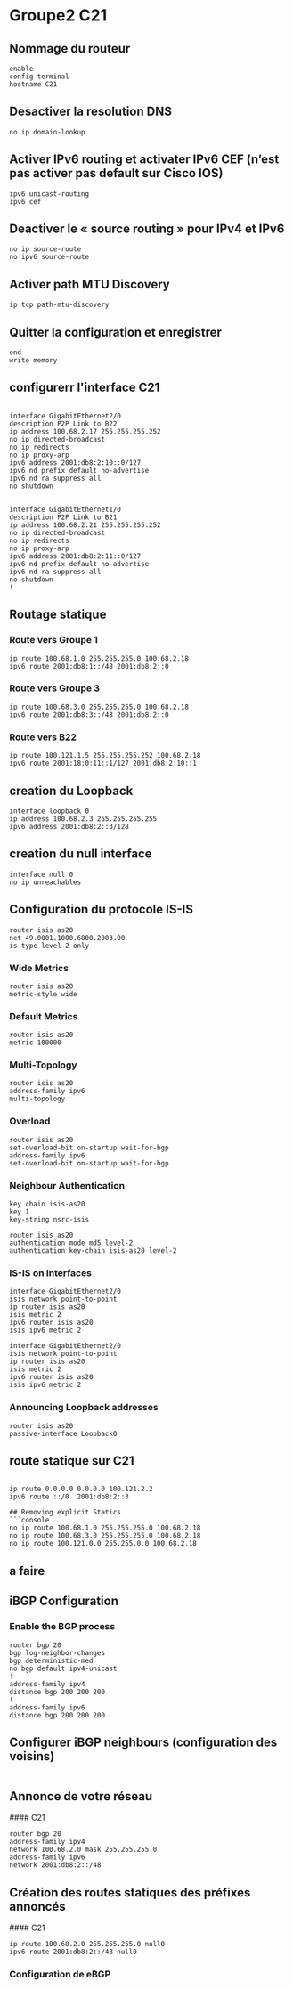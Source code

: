 # Groupe2 C21

## Nommage du routeur
```console
enable
config terminal
hostname C21
```

## Desactiver la resolution DNS
```console
no ip domain-lookup
```

## Activer IPv6 routing et activater IPv6 CEF (n’est pas activer pas default sur Cisco IOS)
```console
ipv6 unicast-routing
ipv6 cef
```

## Deactiver le « source routing » pour IPv4 et IPv6
```console
no ip source-route
no ipv6 source-route
```

## Activer path MTU Discovery
```console
ip tcp path-mtu-discovery
```
## Quitter la configuration et enregistrer
```console
end
write memory
```

## configurerr l'interface C21
```console

interface GigabitEthernet2/0
description P2P Link to B22
ip address 100.68.2.17 255.255.255.252
no ip directed-broadcast
no ip redirects
no ip proxy-arp
ipv6 address 2001:db8:2:10::0/127
ipv6 nd prefix default no-advertise
ipv6 nd ra suppress all
no shutdown


interface GigabitEthernet1/0
description P2P Link to B21
ip address 100.68.2.21 255.255.255.252
no ip directed-broadcast
no ip redirects
no ip proxy-arp
ipv6 address 2001:db8:2:11::0/127
ipv6 nd prefix default no-advertise
ipv6 nd ra suppress all
no shutdown
!
```

## Routage statique
### Route vers Groupe 1
```console
ip route 100.68.1.0 255.255.255.0 100.68.2.18
ipv6 route 2001:db8:1::/48 2001:db8:2::0
```

### Route vers Groupe 3
```console
ip route 100.68.3.0 255.255.255.0 100.68.2.18
ipv6 route 2001:db8:3::/48 2001:db8:2::0
```
### Route vers B22
```console
ip route 100.121.1.5 255.255.255.252 100.68.2.18 
ipv6 route 2001:18:0:11::1/127 2001:db8:2:10::1
```

## creation du Loopback 
```console
interface loopback 0
ip address 100.68.2.3 255.255.255.255
ipv6 address 2001:db8:2::3/128
```

## creation du null interface 
```console
interface null 0
no ip unreachables
```

## Configuration du protocole IS-IS
```console
router isis as20
net 49.0001.1000.6800.2003.00
is-type level-2-only
```

### Wide Metrics
```console
router isis as20
metric-style wide
```

### Default Metrics
```console
router isis as20
metric 100000
```

### Multi-Topology
```console
router isis as20
address-family ipv6
multi-topology
```


### Overload
```console
router isis as20
set-overload-bit on-startup wait-for-bgp
address-family ipv6
set-overload-bit on-startup wait-for-bgp
```

### Neighbour Authentication
```console
key chain isis-as20
key 1
key-string nsrc-isis

router isis as20
authentication mode md5 level-2
authentication key-chain isis-as20 level-2

```
### IS-IS on Interfaces
```console
interface GigabitEthernet2/0
isis network point-to-point
ip router isis as20
isis metric 2
ipv6 router isis as20
isis ipv6 metric 2

interface GigabitEthernet2/0
isis network point-to-point
ip router isis as20
isis metric 2
ipv6 router isis as20
isis ipv6 metric 2
```

### Announcing Loopback addresses
```console
router isis as20
passive-interface Loopback0
```

## route statique sur C21
```console

ip route 0.0.0.0 0.0.0.0 100.121.2.2
ipv6 route ::/0  2001:db8:2::3

## Removing explicit Statics
```console
no ip route 100.68.1.0 255.255.255.0 100.68.2.18
no ip route 100.68.3.0 255.255.255.0 100.68.2.18
no ip route 100.121.0.0 255.255.0.0 100.68.2.18
```
## a faire
## iBGP Configuration

### Enable the BGP process
```console
router bgp 20
bgp log-neighbor-changes
bgp deterministic-med
no bgp default ipv4-unicast
!
address-family ipv4
distance bgp 200 200 200
!
address-family ipv6
distance bgp 200 200 200
```

## Configurer iBGP neighbours (configuration des voisins)
```console
```

## Annonce de votre réseau

#### C21
```console
router bgp 20
address-family ipv4
network 100.68.2.0 mask 255.255.255.0
address-family ipv6
network 2001:db8:2::/48
```

## Création des routes statiques des préfixes annoncés

#### C21
```console
ip route 100.68.2.0 255.255.255.0 null0
ipv6 route 2001:db8:2::/48 null0
```


### Configuration de eBGP




